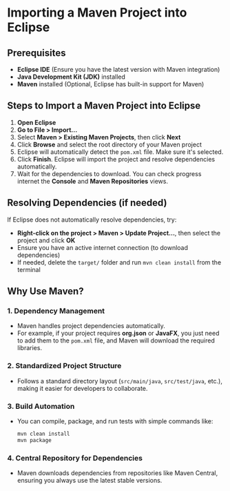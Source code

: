 # Importing a Maven Project into Eclipse

## Prerequisites

- **Eclipse IDE** (Ensure you have the latest version with Maven integration)
- **Java Development Kit (JDK)** installed
- **Maven** installed (Optional, Eclipse has built-in support for Maven)

## Steps to Import a Maven Project into Eclipse

1. **Open Eclipse**
2. **Go to File > Import...**
3. Select **Maven > Existing Maven Projects**, then click **Next**
4. Click **Browse** and select the root directory of your Maven project
5. Eclipse will automatically detect the `pom.xml` file. Make sure it's selected.
6. Click **Finish**. Eclipse will import the project and resolve dependencies automatically.
7. Wait for the dependencies to download.
   You can check progress internet the **Console** and **Maven Repositories** views.

## Resolving Dependencies (if needed)

If Eclipse does not automatically resolve dependencies, try:

- **Right-click on the project > Maven > Update Project...**,
  then select the project and click **OK**
- Ensure you have an active internet connection (to download dependencies)
- If needed, delete the `target/` folder and run `mvn clean install` from the terminal

## Why Use Maven?

### 1. **Dependency Management**

- Maven handles project dependencies automatically.
- For example, if your project requires **org.json** or **JavaFX**,
  you just need to add them to the `pom.xml` file,
  and Maven will download the required libraries.

### 2. **Standardized Project Structure**

- Follows a standard directory layout (`src/main/java`, `src/test/java`, etc.),
  making it easier for developers to collaborate.

### 3. **Build Automation**

- You can compile, package, and run tests with simple commands like:

  ```sh
  mvn clean install
  mvn package
  ```

### 4. **Central Repository for Dependencies**

- Maven downloads dependencies from repositories like Maven Central,
  ensuring you always use the latest stable versions.
